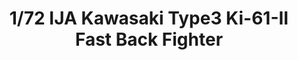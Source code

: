 ---
layout: product
title: "1/72 IJA Kawasaki Type3 Ki-61-II Fast Back Fighter"
price: "3000" 
desc: "Maketa"
img_path: "/assets/img/FP19.webp"
brand: "FineMolds"
available: false
special_offer: false
new: false
soon: false
cat: "010000"
subcat: "015900"
subsubcat: "0N/A"
sifra: "FP19"
popular: false
spec: false
---